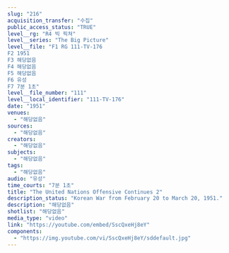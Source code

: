```yaml
---
slug: "216"
acquisition_transfer: "수집"
public_access_status: "TRUE"
level__rg: "R4 빅 픽쳐"
level__series: "The Big Picture"
level__file: "F1 RG 111-TV-176
F2 1951
F3 해당없음
F4 해당없음
F5 해당없음
F6 유성
F7 7분 1초"
level__file_number: "111"
level__local_identifier: "111-TV-176"
date: "1951"
venues: 
  - "해당없음"
sources: 
  - "해당없음"
creators: 
  - "해당없음"
subjects: 
  - "해당없음"
tags: 
  - "해당없음"
audio: "유성"
time_courts: "7분 1초"
title: "The United Nations Offensive Continues 2"
description_status: "Korean War from February 20 to March 20, 1951."
description: "해당없음"
shotlist: "해당없음"
media_type: "video"
link: "https://youtube.com/embed/SscQxeHj8eY"
components: 
  - "https://img.youtube.com/vi/SscQxeHj8eY/sddefault.jpg"
---
```

